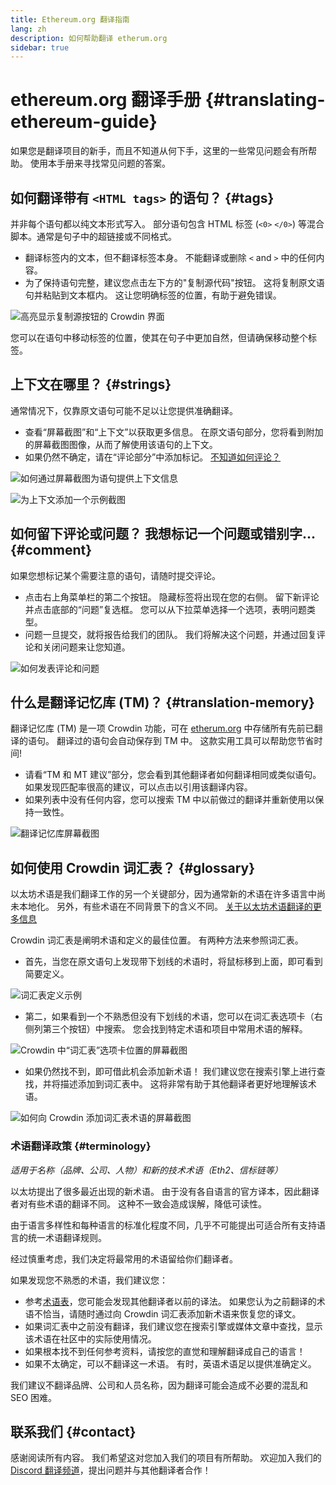 ```yaml
---
title: Ethereum.org 翻译指南
lang: zh
description: 如何帮助翻译 etherum.org
sidebar: true
---
```


# ethereum.org 翻译手册 {#translating-ethereum-guide}

如果您是翻译项目的新手，而且不知道从何下手，这里的一些常见问题会有所帮助。 使用本手册来寻找常见问题的答案。

## 如何翻译带有 `<HTML tags>` 的语句？ {#tags}

并非每个语句都以纯文本形式写入。 部分语句包含 HTML 标签 (`<0>` `</0>`) 等混合脚本。通常是句子中的超链接或不同格式。

- 翻译标签内的文本，但不翻译标签本身。 不能翻译或删除 `<` and `>` 中的任何内容。
- 为了保持语句完整，建议您点击左下方的"复制源代码"按钮。 这将复制原文语句并粘贴到文本框内。 这让您明确标签的位置，有助于避免错误。

![高亮显示复制源按钮的 Crowdin 界面](./html-tag-strings.png)

您可以在语句中移动标签的位置，使其在句子中更加自然，但请确保移动整个标签。

## 上下文在哪里？ {#strings}

通常情况下，仅靠原文语句可能不足以让您提供准确翻译。

- 查看“屏幕截图”和“上下文”以获取更多信息。 在原文语句部分，您将看到附加的屏幕截图图像，从而了解使用该语句的上下文。
- 如果仍然不确定，请在“评论部分”中添加标记。 [不知道如何评论？](#comment)

![如何通过屏幕截图为语句提供上下文信息](./source-string.png)

![为上下文添加一个示例截图](./source-string-2.png)

## 如何留下评论或问题？ 我想标记一个问题或错别字... {#comment}

如果您想标记某个需要注意的语句，请随时提交评论。

- 点击右上角菜单栏的第二个按钮。 隐藏标签将出现在您的右侧。 留下新评论并点击底部的“问题”复选框。 您可以从下拉菜单选择一个选项，表明问题类型。
- 问题一旦提交，就将报告给我们的团队。 我们将解决这个问题，并通过回复评论和关闭问题来让您知道。

![如何发表评论和问题](./comment-issue.png)

## 什么是翻译记忆库 (TM)？ {#translation-memory}

翻译记忆库 (TM) 是一项 Crowdin 功能，可在 [etherum.org](http://ethereum.org/) 中存储所有先前已翻译的语句。 翻译过的语句会自动保存到 TM 中。 这款实用工具可以帮助您节省时间!

- 请看“TM 和 MT 建议”部分，您会看到其他翻译者如何翻译相同或类似语句。 如果发现匹配率很高的建议，可以点击以引用该翻译内容。
- 如果列表中没有任何内容，您可以搜索 TM 中以前做过的翻译并重新使用以保持一致性。

![翻译记忆库屏幕截图](./translation-memory.png)

## 如何使用 Crowdin 词汇表？ {#glossary}

以太坊术语是我们翻译工作的另一个关键部分，因为通常新的术语在许多语言中尚未本地化。 另外，有些术语在不同背景下的含义不同。 [关于以太坊术语翻译的更多信息](#terminology)

Crowdin 词汇表是阐明术语和定义的最佳位置。 有两种方法来参照词汇表。

- 首先，当您在原文语句上发现带下划线的术语时，将鼠标移到上面，即可看到简要定义。

![词汇表定义示例](./glossary-definition.png)

- 第二，如果看到一个不熟悉但没有下划线的术语，您可以在词汇表选项卡（右侧列第三个按钮）中搜索。 您会找到特定术语和项目中常用术语的解释。

![Crowdin 中“词汇表”选项卡位置的屏幕截图](./glossary-tab.png)

- 如果仍然找不到，即可借此机会添加新术语！ 我们建议您在搜索引擎上进行查找，并将描述添加到词汇表中。 这将非常有助于其他翻译者更好地理解该术语。

![如何向 Crowdin 添加词汇表术语的屏幕截图](./add-glossary-term.png)

### 术语翻译政策 {#terminology}

_适用于名称（品牌、公司、人物）和新的技术术语（Eth2、信标链等）_

以太坊提出了很多最近出现的新术语。 由于没有各自语言的官方译本，因此翻译者对有些术语的翻译不同。 这种不一致会造成误解，降低可读性。

由于语言多样性和每种语言的标准化程度不同，几乎不可能提出可适合所有支持语言的统一术语翻译规则。

经过慎重考虑，我们决定将最常用的术语留给你们翻译者。

如果发现您不熟悉的术语，我们建议您：

- 参考[术语表](#glossary)，您可能会发现其他翻译者以前的译法。 如果您认为之前翻译的术语不恰当，请随时通过向 Crowdin 词汇表添加新术语来恢复您的译文。
- 如果词汇表中之前没有翻译，我们建议您在搜索引擎或媒体文章中查找，显示该术语在社区中的实际使用情况。
- 如果根本找不到任何参考资料，请按您的直觉和理解翻译成自己的语言！
- 如果不太确定，可以不翻译这一术语。 有时，英语术语足以提供准确定义。

我们建议不翻译品牌、公司和人员名称，因为翻译可能会造成不必要的混乱和 SEO 困难。

## 联系我们 {#contact}

感谢阅读所有内容。 我们希望这对您加入我们的项目有所帮助。 欢迎加入我们的[Discord 翻译频道](https://discord.gg/TkJFaewsaM)，提出问题并与其他翻译者合作！
